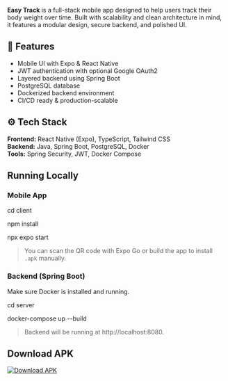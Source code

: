 **Easy Track** is a full-stack mobile app designed to help users track their body weight over time. Built with scalability and clean architecture in mind, it features a modular design, secure backend, and polished UI.

## 🚀 Features

-  Mobile UI with Expo & React Native  
-  JWT authentication with optional Google OAuth2  
-  Layered backend using Spring Boot  
-  PostgreSQL database  
-  Dockerized backend environment  
-  CI/CD ready & production-scalable  

## ⚙️ Tech Stack

**Frontend:** React Native (Expo), TypeScript, Tailwind CSS  
**Backend:** Java, Spring Boot, PostgreSQL, Docker  
**Tools:** Spring Security, JWT, Docker Compose  

##  Running Locally

###  Mobile App

cd client

npm install

npx expo start

>  You can scan the QR code with Expo Go or build the app to install `.apk` manually.

###  Backend (Spring Boot)

Make sure Docker is installed and running.

cd server

docker-compose up --build

> Backend will be running at http://localhost:8080.

##  Download APK

[![Download APK](https://img.shields.io/badge/Download-APK-blue?style=for-the-badge)](https://easy-track-chi.vercel.app/)
